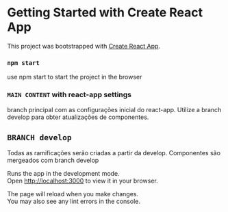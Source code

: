 # Getting Started with Create React App

This project was bootstrapped with [Create React App](https://github.com/facebook/create-react-app).


### `npm start`
use npm start to start the project in the browser

### `MAIN CONTENT` with react-app settings
branch principal com as configurações inicial do react-app.
Utilize a branch develop para obter atualizações de componentes.

## `BRANCH develop`
Todas as ramificações serão criadas a partir da develop.
Componentes são mergeados com branch develop

Runs the app in the development mode.\
Open [http://localhost:3000](http://localhost:3000) to view it in your browser.

The page will reload when you make changes.\
You may also see any lint errors in the console.